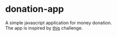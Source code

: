 # donation-app
A simple javascript application for money donation.<br/>
The app is inspired by [this](https://github.com/Loktra/Front-End-Engineer/blob/master/Donate.md) challenge.
